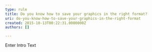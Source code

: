 ```yaml
---
type: rule
title: Do you know how to save your graphics in the right format?
uri: do-you-know-how-to-save-your-graphics-in-the-right-format
created: 2015-10-13T00:22:31.0000000Z
authors: []

---
```




<span class='intro'> Enter Intro Text </span>




